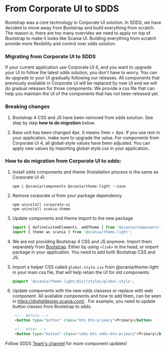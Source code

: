 # From Corporate UI to SDDS

Bootstrap was a core technology in Corporate UI solution. In SDDS, we have decided to move away from Bootstrap and build everything from scratch. The reason is, there are too many overrides we need to apply on top of Bootstrap to make it looks like Scania UI. Building everything from scratch provide more flexibility and control over sdds solution.

### Migrating from Corporate UI to SDDS

If your current application use Corporate UI 4, and you want to upgrade your UI to follow the latest sdds solution, you don't have to worry. You can do upgrade to your UI gradually following our releases. All components that previously available in Corporate UI will be replaced by new UI and we will do gradual releases for those components.
We provide a css file that can help you maintain the UI of the components that has not been released yet.

### Breaking changes

1. Bootstrap 4 CSS and JS have been removed from sdds solution. See step by step **how to do migration** below.

2. Base unit has been changed 4px. It means 1rem = 4px. If you use rem in your application, make sure to upgrade the value. For components from Corporate UI 4, all global-style values have been adjusted. You can apply new values by importing global-style.css in your application..

### How to do migration from Corporate UI to sdds:

1. Install sdds components and theme (Installation process is the same as Corporate UI 4)
   
   ```shell
   npm i @scania/components @scania/theme-light --save
   ```

2. Remove corporate ui from your package dependency

   ```shell
   npm uninstall corporate-ui
   npm uninstall scania-theme
   ```

3. Update components and theme import to the new package

   ```js
   import { defineCustomElements, addTheme } from '@scania/components';
   import { theme as scania } from '@scania/theme-light';
   ```

4. We are not providing Bootstrap 4 CSS and JS anymore. Import them separately from [Bootstrap](https://getbootstrap.com/docs/4.6/getting-started/introduction/). Either by using `<link>` in the head, or import package in your application. You need to add both Bootstrap CSS and JS.

5. Import a helper CSS called `global-style.css` from @scania/theme-light in your main css file, that will help retain the UI for old components.

   ```css
   @import '@scania/theme-light/dist/styles/global-style';
   ```

6. Update components with the new sdds classess or replace with web component. All available components and how to add them, can be seen in https://digitaldesign.scania.com/ . For example, you need to update button classes from Bootstrap to sdds.

   ```html
    <!-- Before -->
    <button type="button" class="btn btn-primary">Primary</button>

    <!-- After -->
    <button type="button" class="sdds-btn sdds-btn-primary">Primary</button>

   ```

Follow SDDS [Team's channel](https://teams.microsoft.com/l/team/19%3a1257007a64d44c64954acca27a9d4b46%40thread.skype/conversations?groupId=79f9bfeb-73e2-424d-9477-b236191ece5e&tenantId=3bc062e4-ac9d-4c17-b4dd-3aad637ff1ac) for more component updates!




